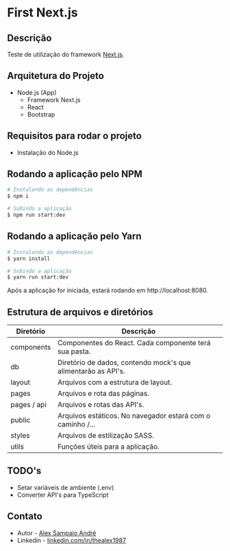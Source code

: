 # First Next.js

## Descrição

Teste de utilização do framework [Next.js](https://nextjs.org/).

## Arquitetura do Projeto

- Node.js (App)
    - Framework Next.js
    - React
    - Bootstrap

## Requisitos para rodar o projeto

- Instalação do Node.js

## Rodando a aplicação pelo NPM

```bash
# Instalando as dependências
$ npm i

# Subindo a aplicação
$ npm run start:dev
```

## Rodando a aplicação pelo Yarn

```bash
# Instalando as dependências
$ yarn install

# Subindo a aplicação
$ yarn run start:dev
```

Após a aplicação for iniciada, estará rodando em http://localhost:8080.

## Estrutura de arquivos e diretórios
| Diretório | Descrição |
| --- | --- |
| components | Componentes do React. Cada componente terá sua pasta.
| db | Diretório de dados, contendo mock's que alimentarão as API's.
| layout | Arquivos com a estrutura de layout.
| pages | Arquivos e rota das páginas.
| pages / api | Arquivos e rotas das API's.
| public | Arquivos estáticos. No navegador estará com o caminho /...
| styles | Arquivos de estilização SASS.
| utils | Funções úteis para a aplicação.

## TODO's
- Setar variáveis de ambiente (.env)
- Converter API's para TypeScript

## Contato
- Autor - [Alex Sampaio André](sampaio41@hotmail.com)
- Linkedin - [linkedin.com/in/thealex1987](https://www.linkedin.com/in/thealex1987)